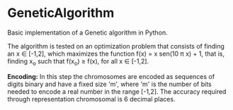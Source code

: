 # GeneticAlgorithm

Basic implementation of a Genetic algorithm in Python.

The algorithm is tested on an optimization problem that consists of finding an x &isin; [-1,2], which maximizes the
function f(x) = x sen(10  &pi; x) + 1, that is, finding x<sub>o</sub> such that f(x<sub>o</sub>) &geq; f(x), for all x &isin; [-1,2].

<b>Encoding:</b> In this step the chromosomes are encoded as sequences of digits
binary and have a fixed size 'm', where 'm' is the number of bits needed to
encode a real number in the range [-1,2]. The accuracy required through representation
chromosomal is 6 decimal places.
